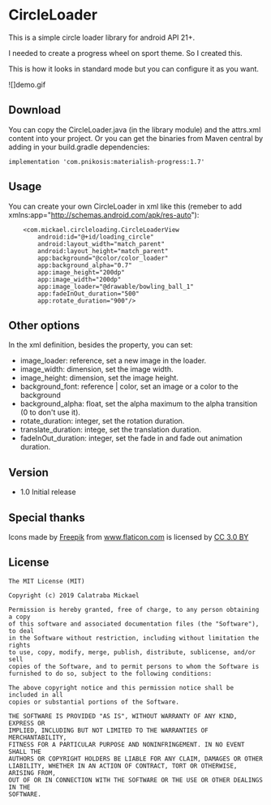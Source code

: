 # CircleLoader
This is a simple circle loader library for android API 21+.

I needed to create a progress wheel on sport theme. So I created this.

This is how it looks in standard mode but you can configure it as you want.

![]demo.gif

## Download
You can copy the CircleLoader.java (in the library module) and the attrs.xml
content into your project. Or you can get the binaries from Maven central by
adding in your build.gradle dependencies:

```
implementation 'com.pnikosis:materialish-progress:1.7'
```

## Usage
You can create your own CircleLoader in xml like this
(remeber to add xmlns:app="http://schemas.android.com/apk/res-auto"):

```
    <com.mickael.circleloading.CircleLoaderView
        android:id="@+id/loading_circle"
        android:layout_width="match_parent"
        android:layout_height="match_parent"
        app:background="@color/color_loader"
        app:background_alpha="0.7"
        app:image_height="200dp"
        app:image_width="200dp"
        app:image_loader="@drawable/bowling_ball_1"
        app:fadeInOut_duration="500"
        app:rotate_duration="900"/>
```

## Other options
In the xml definition, besides the property, you can set:
- image_loader: reference, set a new image in the loader.
- image_width: dimension, set the image width.
- image_height: dimension, set the image height.
- background_font: reference | color, set an image or a color to the background
- background_alpha: float, set the alpha maximum to the alpha transition (0 to
don't use it).
- rotate_duration: integer, set the rotation duration.
- translate_duration: intege, set the translation duration.
- fadeInOut_duration: integer, set the fade in and fade out animation duration.

## Version
- 1.0 Initial release

## Special thanks
Icons made by <a href="https://www.freepik.com/" title="Freepik">Freepik</a>
from <a href="https://www.flaticon.com/" title="Flaticon">www.flaticon.com</a>
is licensed by <a href="http://creativecommons.org/licenses/by/3.0/" title="Creative Commons BY 3.0" target="blank"> CC 3.0 BY</a>


## License
```
The MIT License (MIT)

Copyright (c) 2019 Calatraba Mickael

Permission is hereby granted, free of charge, to any person obtaining a copy
of this software and associated documentation files (the "Software"), to deal
in the Software without restriction, including without limitation the rights
to use, copy, modify, merge, publish, distribute, sublicense, and/or sell
copies of the Software, and to permit persons to whom the Software is
furnished to do so, subject to the following conditions:

The above copyright notice and this permission notice shall be included in all
copies or substantial portions of the Software.

THE SOFTWARE IS PROVIDED "AS IS", WITHOUT WARRANTY OF ANY KIND, EXPRESS OR
IMPLIED, INCLUDING BUT NOT LIMITED TO THE WARRANTIES OF MERCHANTABILITY,
FITNESS FOR A PARTICULAR PURPOSE AND NONINFRINGEMENT. IN NO EVENT SHALL THE
AUTHORS OR COPYRIGHT HOLDERS BE LIABLE FOR ANY CLAIM, DAMAGES OR OTHER
LIABILITY, WHETHER IN AN ACTION OF CONTRACT, TORT OR OTHERWISE, ARISING FROM,
OUT OF OR IN CONNECTION WITH THE SOFTWARE OR THE USE OR OTHER DEALINGS IN THE
SOFTWARE.
```
